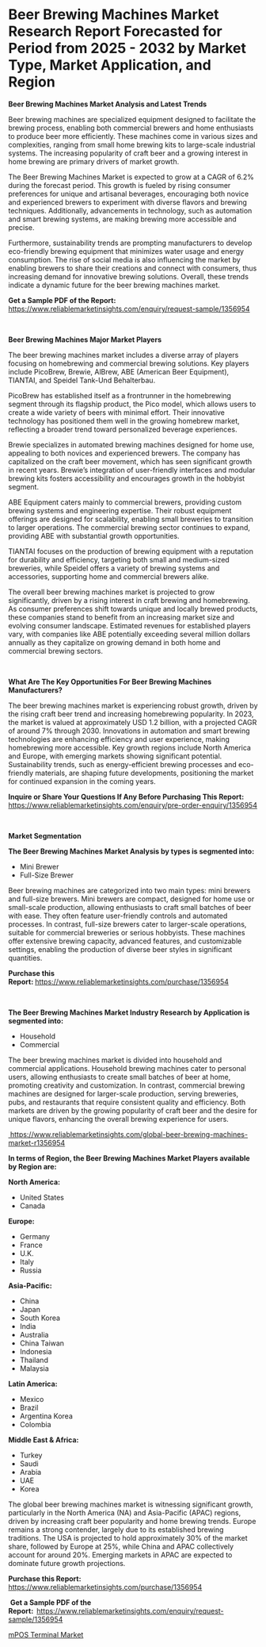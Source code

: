 <p><h1>Beer Brewing Machines Market Research Report Forecasted for Period from 2025 -  2032 by Market Type, Market Application, and Region</h1></p><p><strong>Beer Brewing Machines Market Analysis and Latest Trends</strong></p>
<p><p>Beer brewing machines are specialized equipment designed to facilitate the brewing process, enabling both commercial brewers and home enthusiasts to produce beer more efficiently. These machines come in various sizes and complexities, ranging from small home brewing kits to large-scale industrial systems. The increasing popularity of craft beer and a growing interest in home brewing are primary drivers of market growth.</p><p>The Beer Brewing Machines Market is expected to grow at a CAGR of 6.2% during the forecast period. This growth is fueled by rising consumer preferences for unique and artisanal beverages, encouraging both novice and experienced brewers to experiment with diverse flavors and brewing techniques. Additionally, advancements in technology, such as automation and smart brewing systems, are making brewing more accessible and precise. </p><p>Furthermore, sustainability trends are prompting manufacturers to develop eco-friendly brewing equipment that minimizes water usage and energy consumption. The rise of social media is also influencing the market by enabling brewers to share their creations and connect with consumers, thus increasing demand for innovative brewing solutions. Overall, these trends indicate a dynamic future for the beer brewing machines market.</p></p>
<p><strong>Get a Sample PDF of the Report:&nbsp;</strong> <a href="https://www.reliablemarketinsights.com/enquiry/request-sample/1356954?utm_campaign=3312&utm_medium=2&utm_source=Github&utm_content=ia&utm_term=08042025&utm_id=beer-brewing-machines">https://www.reliablemarketinsights.com/enquiry/request-sample/1356954</a></p>
<p>&nbsp;</p>
<p><strong>Beer Brewing Machines Major Market Players</strong></p>
<p><p>The beer brewing machines market includes a diverse array of players focusing on homebrewing and commercial brewing solutions. Key players include PicoBrew, Brewie, AlBrew, ABE (American Beer Equipment), TIANTAI, and Speidel Tank-Und Behalterbau.</p><p>PicoBrew has established itself as a frontrunner in the homebrewing segment through its flagship product, the Pico model, which allows users to create a wide variety of beers with minimal effort. Their innovative technology has positioned them well in the growing homebrew market, reflecting a broader trend toward personalized beverage experiences.</p><p>Brewie specializes in automated brewing machines designed for home use, appealing to both novices and experienced brewers. The company has capitalized on the craft beer movement, which has seen significant growth in recent years. Brewie’s integration of user-friendly interfaces and modular brewing kits fosters accessibility and encourages growth in the hobbyist segment.</p><p>ABE Equipment caters mainly to commercial brewers, providing custom brewing systems and engineering expertise. Their robust equipment offerings are designed for scalability, enabling small breweries to transition to larger operations. The commercial brewing sector continues to expand, providing ABE with substantial growth opportunities.</p><p>TIANTAI focuses on the production of brewing equipment with a reputation for durability and efficiency, targeting both small and medium-sized breweries, while Speidel offers a variety of brewing systems and accessories, supporting home and commercial brewers alike.</p><p>The overall beer brewing machines market is projected to grow significantly, driven by a rising interest in craft brewing and homebrewing. As consumer preferences shift towards unique and locally brewed products, these companies stand to benefit from an increasing market size and evolving consumer landscape. Estimated revenues for established players vary, with companies like ABE potentially exceeding several million dollars annually as they capitalize on growing demand in both home and commercial brewing sectors.</p></p>
<p>&nbsp;</p>
<p><strong>What Are The Key Opportunities For Beer Brewing Machines Manufacturers?</strong></p>
<p><p>The beer brewing machines market is experiencing robust growth, driven by the rising craft beer trend and increasing homebrewing popularity. In 2023, the market is valued at approximately USD 1.2 billion, with a projected CAGR of around 7% through 2030. Innovations in automation and smart brewing technologies are enhancing efficiency and user experience, making homebrewing more accessible. Key growth regions include North America and Europe, with emerging markets showing significant potential. Sustainability trends, such as energy-efficient brewing processes and eco-friendly materials, are shaping future developments, positioning the market for continued expansion in the coming years.</p></p>
<p><strong>Inquire or Share Your Questions If Any Before Purchasing This Report:</strong> <a href="https://www.reliablemarketinsights.com/enquiry/pre-order-enquiry/1356954?utm_campaign=3312&utm_medium=2&utm_source=Github&utm_content=ia&utm_term=08042025&utm_id=beer-brewing-machines">https://www.reliablemarketinsights.com/enquiry/pre-order-enquiry/1356954</a></p>
<p>&nbsp;</p>
<p><strong>Market Segmentation</strong></p>
<p><strong>The Beer Brewing Machines Market Analysis by types is segmented into:</strong></p>
<p><ul><li>Mini Brewer</li><li>Full-Size Brewer</li></ul></p>
<p><p>Beer brewing machines are categorized into two main types: mini brewers and full-size brewers. Mini brewers are compact, designed for home use or small-scale production, allowing enthusiasts to craft small batches of beer with ease. They often feature user-friendly controls and automated processes. In contrast, full-size brewers cater to larger-scale operations, suitable for commercial breweries or serious hobbyists. These machines offer extensive brewing capacity, advanced features, and customizable settings, enabling the production of diverse beer styles in significant quantities.</p></p>
<p><strong>Purchase this Report:&nbsp;</strong><a href="https://www.reliablemarketinsights.com/purchase/1356954?utm_campaign=3312&utm_medium=2&utm_source=Github&utm_content=ia&utm_term=08042025&utm_id=beer-brewing-machines">https://www.reliablemarketinsights.com/purchase/1356954</a></p>
<p>&nbsp;</p>
<p><strong>The Beer Brewing Machines Market Industry Research by Application is segmented into:</strong></p>
<p><ul><li>Household</li><li>Commercial</li></ul></p>
<p><p>The beer brewing machines market is divided into household and commercial applications. Household brewing machines cater to personal users, allowing enthusiasts to create small batches of beer at home, promoting creativity and customization. In contrast, commercial brewing machines are designed for larger-scale production, serving breweries, pubs, and restaurants that require consistent quality and efficiency. Both markets are driven by the growing popularity of craft beer and the desire for unique flavors, enhancing the overall brewing experience for users.</p></p>
<p><a href="https://www.reliablemarketinsights.com/global-beer-brewing-machines-market-r1356954?utm_campaign=3312&utm_medium=2&utm_source=Github&utm_content=ia&utm_term=08042025&utm_id=beer-brewing-machines">&nbsp;https://www.reliablemarketinsights.com/global-beer-brewing-machines-market-r1356954</a></p>
<p><strong>In terms of Region, the Beer Brewing Machines Market Players available by Region are:</strong></p>
<p>
    <p> <strong> North America: </strong>
        <ul>
            <li>United States</li>
            <li>Canada</li>
        </ul>
        </p> 
    <p> <strong> Europe: </strong>
        <ul>
            <li>Germany</li>
            <li>France</li>
            <li>U.K.</li>
            <li>Italy</li>
            <li>Russia</li>
        </ul>
        </p> 
    <p> <strong> Asia-Pacific: </strong>
        <ul>
            <li>China</li>
            <li>Japan</li>
            <li>South Korea</li>
            <li>India</li>
            <li>Australia</li>
            <li>China Taiwan</li>
            <li>Indonesia</li>
            <li>Thailand</li>
            <li>Malaysia</li>
        </ul>
        </p> 
    <p> <strong> Latin America: </strong>
        <ul>
            <li>Mexico</li>
            <li>Brazil</li>
            <li>Argentina Korea</li>
            <li>Colombia</li>
        </ul>
        </p> 
    <p> <strong> Middle East & Africa: </strong>
        <ul>
            <li>Turkey</li>
            <li>Saudi</li>
            <li>Arabia</li>
            <li>UAE</li>
            <li>Korea</li>
        </ul>
    </p>
    </p>
<p><p>The global beer brewing machines market is witnessing significant growth, particularly in the North America (NA) and Asia-Pacific (APAC) regions, driven by increasing craft beer popularity and home brewing trends. Europe remains a strong contender, largely due to its established brewing traditions. The USA is projected to hold approximately 30% of the market share, followed by Europe at 25%, while China and APAC collectively account for around 20%. Emerging markets in APAC are expected to dominate future growth projections.</p></p>
<p><strong>Purchase this Report: </strong><a href="https://www.reliablemarketinsights.com/purchase/1356954?utm_campaign=3312&utm_medium=2&utm_source=Github&utm_content=ia&utm_term=08042025&utm_id=beer-brewing-machines">https://www.reliablemarketinsights.com/purchase/1356954</a></p>
<p>&nbsp;<strong>Get a Sample PDF of the Report:&nbsp;&nbsp;</strong><a href="https://www.reliablemarketinsights.com/enquiry/request-sample/1356954?utm_campaign=3312&utm_medium=2&utm_source=Github&utm_content=ia&utm_term=08042025&utm_id=beer-brewing-machines">https://www.reliablemarketinsights.com/enquiry/request-sample/1356954</a></p>
<p><strong></strong></p>
<p><p><a href="https://github.com/shamstirroc7/Market-Research-Report-List-1/blob/main/mpos-terminal-market.md?utm_campaign=3312&utm_medium=2&utm_source=Github&utm_content=ia&utm_term=08042025&utm_id=beer-brewing-machines">mPOS Terminal Market</a></p></p>